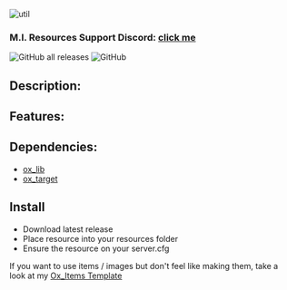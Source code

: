 ![util](https://github.com/MesaIndigo/mi_utils/assets/116332087/e681f894-28a9-43ed-9f56-8c4195876aa3)

### M.I. Resources Support Discord: [click me](https://discord.gg/XwhBUGErxY)
![GitHub all releases](https://img.shields.io/github/downloads/MesaIndigo/mi_documents/total)
![GitHub](https://img.shields.io/github/license/MesaIndigo/mi_documents)

## Description:


## Features:


## Dependencies:
- [ox_lib](https://github.com/overextended/ox_lib)
- [ox_target](https://github.com/overextended/ox_target)

## Install
- Download latest release
- Place resource into your resources folder
- Ensure the resource on your server.cfg

If you want to use items / images but don't feel like making them, take a look at my [Ox_Items Template](https://github.com/MIAgimir/Ox_Inventory-ItemsTemplate/releases)
